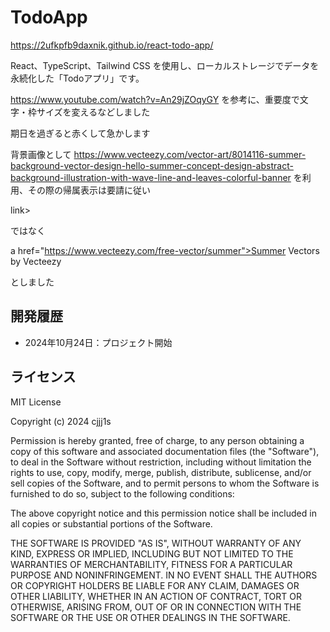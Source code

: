 # TodoApp

https://2ufkpfb9daxnik.github.io/react-todo-app/

React、TypeScript、Tailwind CSS を使用し、ローカルストレージでデータを永続化した「Todoアプリ」です。

https://www.youtube.com/watch?v=An29jZOqyGY を参考に、重要度で文字・枠サイズを変えるなどしました

期日を過ぎると赤くして急かします

背景画像として
https://www.vecteezy.com/vector-art/8014116-summer-background-vector-design-hello-summer-concept-design-abstract-background-illustration-with-wave-line-and-leaves-colorful-banner
を利用、その際の帰属表示は要請に従い

link>

ではなく

a href="https://www.vecteezy.com/free-vector/summer">Summer Vectors by Vecteezy</a>

としました

## 開発履歴

- 2024年10月24日：プロジェクト開始

## ライセンス

MIT License

Copyright (c) 2024 cjjj1s

Permission is hereby granted, free of charge, to any person obtaining a copy
of this software and associated documentation files (the "Software"), to deal
in the Software without restriction, including without limitation the rights
to use, copy, modify, merge, publish, distribute, sublicense, and/or sell
copies of the Software, and to permit persons to whom the Software is
furnished to do so, subject to the following conditions:

The above copyright notice and this permission notice shall be included in all
copies or substantial portions of the Software.

THE SOFTWARE IS PROVIDED "AS IS", WITHOUT WARRANTY OF ANY KIND, EXPRESS OR
IMPLIED, INCLUDING BUT NOT LIMITED TO THE WARRANTIES OF MERCHANTABILITY,
FITNESS FOR A PARTICULAR PURPOSE AND NONINFRINGEMENT. IN NO EVENT SHALL THE
AUTHORS OR COPYRIGHT HOLDERS BE LIABLE FOR ANY CLAIM, DAMAGES OR OTHER
LIABILITY, WHETHER IN AN ACTION OF CONTRACT, TORT OR OTHERWISE, ARISING FROM,
OUT OF OR IN CONNECTION WITH THE SOFTWARE OR THE USE OR OTHER DEALINGS IN THE
SOFTWARE.
